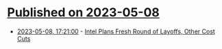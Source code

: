 # [Published on 2023-05-08](index.md)

* [2023-05-08, 17:21:00](https://slashdot.org/story/23/05/08/1654221/intel-plans-fresh-round-of-layoffs-other-cost-cuts?utm_source=rss1.0mainlinkanon&utm_medium=feed) - [Intel Plans Fresh Round of Layoffs, Other Cost Cuts](https://slashdot.org/story/23/05/08/1654221/intel-plans-fresh-round-of-layoffs-other-cost-cuts?utm_source=rss1.0mainlinkanon&utm_medium=feed)
